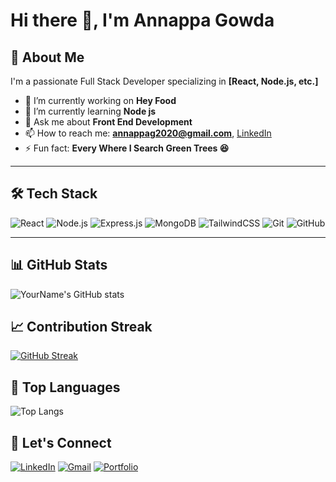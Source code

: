 # Hi there 👋, I'm Annappa Gowda

## 🚀 About Me
I'm a passionate Full Stack Developer specializing in **[React, Node.js, etc.]**

- 🔭 I’m currently working on **Hey Food**
- 🌱 I’m currently learning **Node js**
- 💬 Ask me about **Front End Development**
- 📫 How to reach me: **annappag2020@gmail.com**, [LinkedIn](https://www.linkedin.com/in/annappa-gowda/)
- ⚡ Fun fact: **Every Where I Search Green Trees 😆**

---

## 🛠️ Tech Stack
![React](https://img.shields.io/badge/-React-61DAFB?style=flat-square&logo=react&logoColor=white)
![Node.js](https://img.shields.io/badge/-Node.js-339933?style=flat-square&logo=node.js&logoColor=white)
![Express.js](https://img.shields.io/badge/-Express.js-000000?style=flat-square&logo=express&logoColor=white)
![MongoDB](https://img.shields.io/badge/-MongoDB-47A248?style=flat-square&logo=mongodb&logoColor=white)
![TailwindCSS](https://img.shields.io/badge/-TailwindCSS-38B2AC?style=flat-square&logo=tailwind-css&logoColor=white)
![Git](https://img.shields.io/badge/-Git-F05032?style=flat-square&logo=git&logoColor=white)
![GitHub](https://img.shields.io/badge/-GitHub-181717?style=flat-square&logo=github&logoColor=white)

---

## 📊 GitHub Stats
![YourName's GitHub stats](https://github-readme-stats.vercel.app/api?username=amgowda42&show_icons=true&theme=radical)

## 📈 Contribution Streak
[![GitHub Streak](https://github-readme-streak-stats.herokuapp.com/?user=amgowda42&theme=radical)](https://git.io/streak-stats)

## 🧠 Top Languages
![Top Langs](https://github-readme-stats.vercel.app/api/top-langs/?username=amgowda42&layout=compact&theme=radical)

## 🔗 Let's Connect
[![LinkedIn](https://img.shields.io/badge/-LinkedIn-blue?style=flat-square&logo=linkedin)](https://linkedin.com/in/your-link/)
[![Gmail](https://img.shields.io/badge/-Gmail-D14836?style=flat-square&logo=gmail&logoColor=white)](mailto:youremail@gmail.com)
[![Portfolio](https://img.shields.io/badge/-Portfolio-black?style=flat-square)](https://yourportfolio.com)
